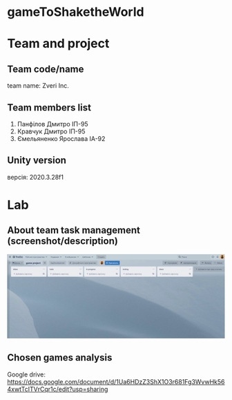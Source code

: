 # gameToShaketheWorld

# Team and project
## Team code/name
team name: Zveri Inc.

## Team members list 
1. Панфілов Дмитро ІП-95
2. Кравчук Дмитро ІП-95
3. Ємельяненко Ярослава ІА-92

## Unity version
версія: 2020.3.28f1
</br>

# Lab
## About team task management (screenshot/description)
![alt text](https://github.com/Bessonica/gameToShaketheWorld/blob/main/trello.png)

## Chosen games analysis
Google drive:
https://docs.google.com/document/d/1Ua6HDzZ3ShX1O3r681Fg3WvwHk564xwtTcITVrCqr1c/edit?usp=sharing
